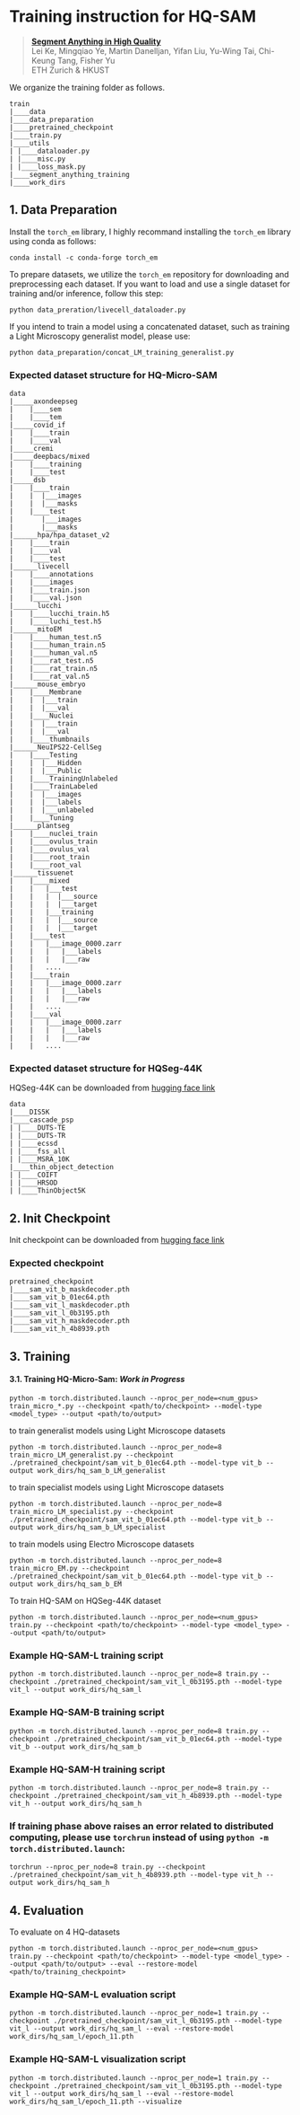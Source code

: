 # Training instruction for HQ-SAM

> [**Segment Anything in High Quality**](https://arxiv.org/abs/2306.01567)           
> Lei Ke, Mingqiao Ye, Martin Danelljan, Yifan Liu, Yu-Wing Tai, Chi-Keung Tang, Fisher Yu \
> ETH Zurich & HKUST 

We organize the training folder as follows.
```
train
|____data
|____data_preparation
|____pretrained_checkpoint
|____train.py
|____utils
| |____dataloader.py
| |____misc.py
| |____loss_mask.py
|____segment_anything_training
|____work_dirs
```

## 1. Data Preparation

Install the `torch_em` library, I highly recommand installing the `torch_em` library using conda as follows:

```
conda install -c conda-forge torch_em
```

To prepare datasets, we utilize the `torch_em` repository for downloading and preprocessing each dataset.
If you want to load and use a single dataset for training and/or inference, follow this step:
```
python data_preration/livecell_dataloader.py
```
If you intend to train a model using a concatenated dataset, such as training a Light Microscopy generalist model, please use:
```
python data_preparation/concat_LM_training_generalist.py
```
### Expected dataset structure for HQ-Micro-SAM
```
data
|_____axondeepseg
|    |____sem
|    |____tem
|_____covid_if
|    |____train
|    |____val
|_____cremi
|_____deepbacs/mixed    
|    |____training
|    |____test
|_____dsb
|    |____train
|    |  |___images
|    |  |___masks
|    |____test
|       |___images
|       |___masks
|______hpa/hpa_dataset_v2
|    |____train
|    |____val
|    |____test
|______livecell
|    |____annotations
|    |____images
|    |____train.json
|    |____val.json
|______lucchi
|    |____lucchi_train.h5
|    |____luchi_test.h5
|______mitoEM
|    |____human_test.n5
|    |____human_train.n5
|    |____human_val.n5
|    |____rat_test.n5
|    |____rat_train.n5
|    |____rat_val.n5
|______mouse_embryo
|    |____Membrane
|    |  |___train
|    |  |___val
|    |____Nuclei
|    |  |___train
|    |  |___val
|    |____thumbnails 
|______NeuIPS22-CellSeg
|    |____Testing
|    |  |___Hidden
|    |  |___Public
|    |____TrainingUnlabeled
|    |____TrainLabeled
|    |  |___images
|    |  |___labels
|    |  |___unlabeled
|    |____Tuning
|______plantseg
|    |____nuclei_train
|    |____ovulus_train
|    |____ovulus_val
|    |____root_train
|    |____root_val
|______tissuenet
|    |____mixed
|    |   |___test
|    |   |  |___source
|    |   |  |___target
|    |   |___training
|    |   |  |___source
|    |   |  |___target
|    |____test
|    |   |___image_0000.zarr
|    |   |   |___labels
|    |   |   |___raw
|    |   ....
|    |____train
|    |   |___image_0000.zarr
|    |   |   |___labels
|    |   |   |___raw
|    |   ....
|    |____val
|    |   |___image_0000.zarr
|    |   |   |___labels
|    |   |   |___raw
|    |   .... 
```

### Expected dataset structure for HQSeg-44K
HQSeg-44K can be downloaded from [hugging face link](https://huggingface.co/sam-hq-team/sam-hq-training/tree/main/data)

```
data
|____DIS5K
|____cascade_psp
| |____DUTS-TE
| |____DUTS-TR
| |____ecssd
| |____fss_all
| |____MSRA_10K
|____thin_object_detection
| |____COIFT
| |____HRSOD
| |____ThinObject5K

```

## 2. Init Checkpoint
Init checkpoint can be downloaded from [hugging face link](https://huggingface.co/sam-hq-team/sam-hq-training/tree/main/pretrained_checkpoint)

### Expected checkpoint

```
pretrained_checkpoint
|____sam_vit_b_maskdecoder.pth
|____sam_vit_b_01ec64.pth
|____sam_vit_l_maskdecoder.pth
|____sam_vit_l_0b3195.pth
|____sam_vit_h_maskdecoder.pth
|____sam_vit_h_4b8939.pth

```

## 3. Training
#### 3.1. Training HQ-Micro-Sam: *Work in Progress*
```
python -m torch.distributed.launch --nproc_per_node=<num_gpus> train_micro_*.py --checkpoint <path/to/checkpoint> --model-type <model_type> --output <path/to/output>
```
to train generalist models using Light Microscope datasets
```
python -m torch.distributed.launch --nproc_per_node=8 train_micro_LM_generalist.py --checkpoint ./pretrained_checkpoint/sam_vit_b_01ec64.pth --model-type vit_b --output work_dirs/hq_sam_b_LM_generalist
```


to train specialist models using Light Microscope datasets
```
python -m torch.distributed.launch --nproc_per_node=8 train_micro_LM_specialist.py --checkpoint ./pretrained_checkpoint/sam_vit_b_01ec64.pth --model-type vit_b --output work_dirs/hq_sam_b_LM_specialist
```

to train models using Electro Microscope datasets
```
python -m torch.distributed.launch --nproc_per_node=8 train_micro_EM.py --checkpoint ./pretrained_checkpoint/sam_vit_b_01ec64.pth --model-type vit_b --output work_dirs/hq_sam_b_EM
```


To train HQ-SAM on HQSeg-44K dataset

```
python -m torch.distributed.launch --nproc_per_node=<num_gpus> train.py --checkpoint <path/to/checkpoint> --model-type <model_type> --output <path/to/output>
```

### Example HQ-SAM-L training script
```
python -m torch.distributed.launch --nproc_per_node=8 train.py --checkpoint ./pretrained_checkpoint/sam_vit_l_0b3195.pth --model-type vit_l --output work_dirs/hq_sam_l
```

### Example HQ-SAM-B training script
```
python -m torch.distributed.launch --nproc_per_node=8 train.py --checkpoint ./pretrained_checkpoint/sam_vit_b_01ec64.pth --model-type vit_b --output work_dirs/hq_sam_b
```

### Example HQ-SAM-H training script
```
python -m torch.distributed.launch --nproc_per_node=8 train.py --checkpoint ./pretrained_checkpoint/sam_vit_h_4b8939.pth --model-type vit_h --output work_dirs/hq_sam_h
```

### If training phase above raises an error related to distributed computing, please use `torchrun` instead of using `python -m torch.distributed.launch`:
```
torchrun --nproc_per_node=8 train.py --checkpoint ./pretrained_checkpoint/sam_vit_h_4b8939.pth --model-type vit_h --output work_dirs/hq_sam_h
```

## 4. Evaluation
To evaluate on 4 HQ-datasets

```
python -m torch.distributed.launch --nproc_per_node=<num_gpus> train.py --checkpoint <path/to/checkpoint> --model-type <model_type> --output <path/to/output> --eval --restore-model <path/to/training_checkpoint>
```

### Example HQ-SAM-L evaluation script
```
python -m torch.distributed.launch --nproc_per_node=1 train.py --checkpoint ./pretrained_checkpoint/sam_vit_l_0b3195.pth --model-type vit_l --output work_dirs/hq_sam_l --eval --restore-model work_dirs/hq_sam_l/epoch_11.pth
```

### Example HQ-SAM-L visualization script
```
python -m torch.distributed.launch --nproc_per_node=1 train.py --checkpoint ./pretrained_checkpoint/sam_vit_l_0b3195.pth --model-type vit_l --output work_dirs/hq_sam_l --eval --restore-model work_dirs/hq_sam_l/epoch_11.pth --visualize
```
